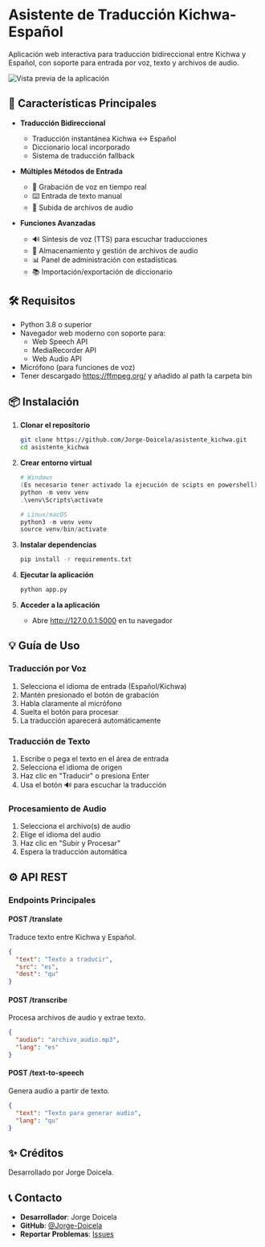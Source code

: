 # Asistente de Traducción Kichwa-Español

Aplicación web interactiva para traducción bidireccional entre Kichwa y Español, con soporte para entrada por voz, texto y archivos de audio.

![Vista previa de la aplicación](./static/img/preview.png)

## 🌟 Características Principales

- **Traducción Bidireccional**
  - Traducción instantánea Kichwa ↔ Español
  - Diccionario local incorporado
  - Sistema de traducción fallback

- **Múltiples Métodos de Entrada**
  - 🎤 Grabación de voz en tiempo real
  - ⌨️ Entrada de texto manual
  - 📁 Subida de archivos de audio

- **Funciones Avanzadas**
  - 🔊 Síntesis de voz (TTS) para escuchar traducciones
  - 💾 Almacenamiento y gestión de archivos de audio
  - 📊 Panel de administración con estadísticas
  - 📚 Importación/exportación de diccionario

## 🛠️ Requisitos

- Python 3.8 o superior
- Navegador web moderno con soporte para:
  - Web Speech API
  - MediaRecorder API
  - Web Audio API
- Micrófono (para funciones de voz)
- Tener descargado https://ffmpeg.org/ y añadido al path la carpeta bin

## 📦 Instalación

1. **Clonar el repositorio**
   ```bash
   git clone https://github.com/Jorge-Doicela/asistente_kichwa.git
   cd asistente_kichwa
   ```

2. **Crear entorno virtual**
   ```powershell
   # Windows
   (Es necesario tener activado la ejecución de scipts en powershell)
   python -m venv venv
   .\venv\Scripts\activate

   # Linux/macOS
   python3 -m venv venv
   source venv/bin/activate
   ```

3. **Instalar dependencias**
   ```bash
   pip install -r requirements.txt
   ```

4. **Ejecutar la aplicación**
   ```bash
   python app.py
   ```

5. **Acceder a la aplicación**
   - Abre http://127.0.0.1:5000 en tu navegador

## 💡 Guía de Uso

### Traducción por Voz
1. Selecciona el idioma de entrada (Español/Kichwa)
2. Mantén presionado el botón de grabación
3. Habla claramente al micrófono
4. Suelta el botón para procesar
5. La traducción aparecerá automáticamente

### Traducción de Texto
1. Escribe o pega el texto en el área de entrada
2. Selecciona el idioma de origen
3. Haz clic en "Traducir" o presiona Enter
4. Usa el botón 🔊 para escuchar la traducción

### Procesamiento de Audio
1. Selecciona el archivo(s) de audio
2. Elige el idioma del audio
3. Haz clic en "Subir y Procesar"
4. Espera la traducción automática

## ⚙️ API REST

### Endpoints Principales

#### POST /translate
Traduce texto entre Kichwa y Español.
```json
{
  "text": "Texto a traducir",
  "src": "es",
  "dest": "qu"
}
```

#### POST /transcribe
Procesa archivos de audio y extrae texto.
```json
{
  "audio": "archivo_audio.mp3",
  "lang": "es"
}
```

#### POST /text-to-speech
Genera audio a partir de texto.
```json
{
  "text": "Texto para generar audio",
  "lang": "qu"
}
```

## ✨ Créditos

Desarrollado por Jorge Doicela.

## 📞 Contacto

- **Desarrollador**: Jorge Doicela
- **GitHub**: [@Jorge-Doicela](https://github.com/Jorge-Doicela)
- **Reportar Problemas**: [Issues](https://github.com/Jorge-Doicela/asistente_kichwa/issues)
